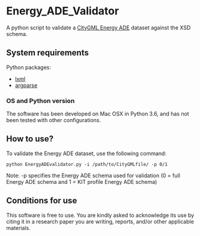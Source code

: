 # Energy_ADE_Validator
A python script to validate a [CityGML Energy ADE](http://www.citygmlwiki.org/index.php/CityGML_Energy_ADE) dataset against the XSD schema.


System requirements
---------------------

Python packages:

+ [lxml](http://lxml.de)
+ [argparse](https://docs.python.org/3/library/argparse.html)

### OS and Python version
  
The software has been developed on Mac OSX in Python 3.6, and has not been tested with other configurations.

How to use?
-----------

To validate the Energy ADE dataset, use the following command:

```
python EnergyADEvalidator.py -i /path/to/CityGMLfile/ -p 0/1
```
Note: -p specifies the Energy ADE schema used for validation (0 = full Energy ADE schema and 1 = KIT profile Energy ADE schema)

Conditions for use
---------------------

This software is free to use. You are kindly asked to acknowledge its use by citing it in a research paper you are writing, reports, and/or other applicable materials.